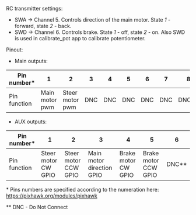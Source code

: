 RC transmitter settings:

  * SWA -> Channel 5.
    Controls direction of the main motor. State *1* - forward, state *2* - back.
  * SWD -> Channel 6.
    Controls brake. State *1* - off, state *2* - on.
    Also SWD is used in calibrate_pot app to calibrate potentiometer.

Pinout:

  * Main outputs:

| Pin number\* | 1              | 2               | 3       | 4   | 5   | 6   | 7   | 8   |
|-|-|-|-|-|-|-|-|-|
| Pin function | Main motor pwm | Steer motor pwm | DNC | DNC | DNC | DNC | DNC | DNC\*\* |

  * AUX outputs:

| Pin number\* | 1                   | 2                    | 3                         | 4       | 5   | 6   |
|-|-|-|-|-|-|-|
 Pin function | Steer motor CW GPIO | Steer motor CCW GPIO | Main motor direction GPIO | Brake motor CW GPIO | Brake motor CCW GPIO | DNC\*\* |

\* Pins numbers are specified according to the numeration here: https://pixhawk.org/modules/pixhawk

\*\* DNC - Do Not Connect
